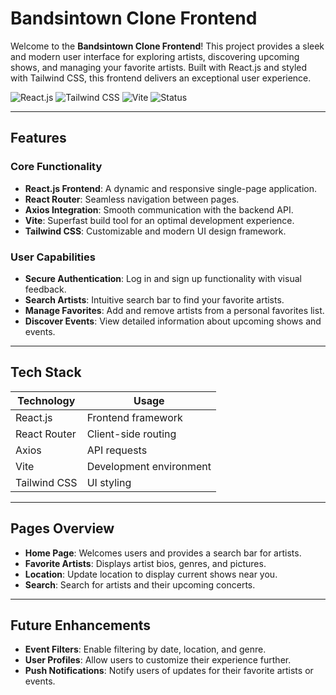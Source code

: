# Bandsintown Clone Frontend

Welcome to the **Bandsintown Clone Frontend**! This project provides a sleek and modern user interface for exploring artists, discovering upcoming shows, and managing your favorite artists. Built with React.js and styled with Tailwind CSS, this frontend delivers an exceptional user experience.

![React.js](https://img.shields.io/badge/React.js-18.0-blue) ![Tailwind CSS](https://img.shields.io/badge/TailwindCSS-3.0-blueviolet) ![Vite](https://img.shields.io/badge/Vite-4.0-yellow) ![Status](https://img.shields.io/badge/Status-Active-brightgreen)

---

## Features

### Core Functionality

- **React.js Frontend**: A dynamic and responsive single-page application.
- **React Router**: Seamless navigation between pages.
- **Axios Integration**: Smooth communication with the backend API.
- **Vite**: Superfast build tool for an optimal development experience.
- **Tailwind CSS**: Customizable and modern UI design framework.

### User Capabilities

- **Secure Authentication**: Log in and sign up functionality with visual feedback.
- **Search Artists**: Intuitive search bar to find your favorite artists.
- **Manage Favorites**: Add and remove artists from a personal favorites list.
- **Discover Events**: View detailed information about upcoming shows and events.

---

## Tech Stack

| **Technology** | **Usage**               |
| -------------- | ----------------------- |
| React.js       | Frontend framework      |
| React Router   | Client-side routing     |
| Axios          | API requests            |
| Vite           | Development environment |
| Tailwind CSS   | UI styling              |

---

## Pages Overview

- **Home Page**: Welcomes users and provides a search bar for artists.
- **Favorite Artists**: Displays artist bios, genres, and pictures.
- **Location**: Update location to display current shows near you.
- **Search**: Search for artists and their upcoming concerts.

---

## Future Enhancements

- **Event Filters**: Enable filtering by date, location, and genre.
- **User Profiles**: Allow users to customize their experience further.
- **Push Notifications**: Notify users of updates for their favorite artists or events.
